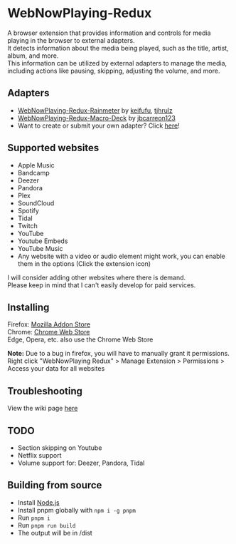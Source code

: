 # WebNowPlaying-Redux
A browser extension that provides information and controls for media playing in the browser to external adapters.  
It detects information about the media being played, such as the title, artist, album, and more.  
This information can be utilized by external adapters to manage the media, including actions like pausing, skipping, adjusting the volume, and more.

## Adapters
- [WebNowPlaying-Redux-Rainmeter](https://github.com/keifufu/WebNowPlaying-Redux-Rainmeter) by [keifufu](https://github.com/keifufu), [tjhrulz](https://github.com/tjhrulz/)
- [WebNowPlaying-Redux-Macro-Deck](https://github.com/jbcarreon123/WebNowPlaying-Redux-Macro-Deck) by [jbcarreon123](https://github.com/jbcarreon123)
- Want to create or submit your own adapter? Click [here](https://github.com/keifufu/WebNowPlaying-Redux/blob/main/CreatingAdapters.md)!

## Supported websites
- Apple Music
- Bandcamp
- Deezer
- Pandora
- Plex
- SoundCloud
- Spotify
- Tidal
- Twitch
- YouTube
- Youtube Embeds
- YouTube Music
- Any website with a video or audio element might work, you can enable them in the options (Click the extension icon)

I will consider adding other websites where there is demand.  
Please keep in mind that I can't easily develop for paid services.

## Installing
Firefox: [Mozilla Addon Store](https://addons.mozilla.org/en-US/firefox/addon/webnowplaying-redux)  
Chrome: [Chrome Web Store](https://chrome.google.com/webstore/detail/webnowplaying-redux/jfakgfcdgpghbbefmdfjkbdlibjgnbli)  
Edge, Opera, etc. also use the Chrome Web Store

**Note:** Due to a bug in firefox, you will have to manually grant it permissions.  
Right click "WebNowPlaying Redux" > Manage Extension > Permissions > Access your data for all websites

## Troubleshooting
View the wiki page [here](https://github.com/keifufu/WebNowPlaying-Redux/wiki/Troubleshooting)

## TODO
- Section skipping on Youtube
- Netflix support
- Volume support for: Deezer, Pandora, Tidal

## Building from source
- Install [Node.js](https://nodejs.org)
- Install pnpm globally with `npm i -g pnpm`
- Run `pnpm i`
- Run `pnpm run build`
- The output will be in /dist